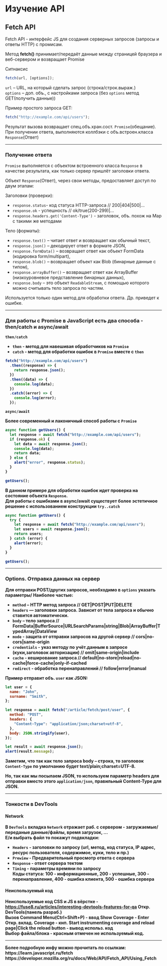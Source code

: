 <h1>Изучение API</h1>
<h2>Fetch API</h2>
<p>Fetch API - интерфейс JS для создания серверных запросов (запросы и ответы HTTP) с промисам.</p>
<p>Метод <b>fetch()</b> принимает/передаёт данные между страницей браузера и веб-сервером и возвращает <span>Promise</span></p>

Ситнаксис

```js
fetch(url, [options]);
```

`url` – URL, на который сделать запрос (строка/строк.выраж.)<br>
`options` – доп. объ., с настройками запроса (без `options` метод GET(получить данные))

Пример простого запроса GET:

```js
fetch("http://example.com/api/users");
```

Результат вызова возвращает спец.объ.хран.сост. `Promise`(обещание). При получении ответа, выполняются коллбэки с объ.встроен.класса `Response`(Ответ)

<hr>
<h3>Получение ответа</h3>

`Promise` выполняется с объектом встроенного класса `Response` в качестве результата, как только сервер пришлёт заголовки ответа.

Объект `Response`(Ответ), через свои методы, предоставляет доступ по двум этапам:

Заголовки (проверки):<br>

- `response.status`- код статуса HTTP-запроса // 200|404|500|...
- `response.ok` - успешность // ok/true(200-299)|...
- `response.headers.get('Content-Type')` - заголовок, объ. похож на Map с такими же методами

Тело (форматы):<br>

- `response.text()` – читает ответ и возвращает как обычный текст,
- `response.json()` – декодирует ответ в формате JSON,
- `response.formData()` – возвращает ответ как объект FormData (кодировка form/multipart),
- `response.blob()` – возвращает объект как Blob (бинарные данные с типом),
- `response.arrayBuffer()` – возвращает ответ как ArrayBuffer (низкоуровневое представление бинарных данных),
- `response.body` – это объект `ReadableStream`, с помощью которого можно считывать тело запроса по частям.

Используется только один метод для обработки ответа. Др. приведет к ошибке.

<hr>
<h3>Для работы с <b>Promise</и> в JavaScript есть два способа - <b>then/catch</b> и <b>async/await</b></h3>

`then/catch`

- `then` - метод для навешивая обработчиков на `Promise`
- `catch` - метод для обработки ошибок в `Promise` вместе с `then`

```js
fetch("http://example.com/api/users")
  .then((response) => {
    return response.json();
  })
  .then((data) => {
    console.log(data);
  })
  .catch((error) => {
    console.log(error);
  });
```

`async/await`

Более современный и лаконичный способ работы с `Promise`

```js
async function getUsers() {
  let response = await fetch("http://example.com/api/users");
  if (response.ok) {
    let data = await response.json();
    console.log(data);
    return data;
  } else {
    alert("error", response.status);
  }
}

getUsers();
```

В данном примере для обработки ошибок идет проверка на состояние объекта `Response`.<br>
Для работы с ошибками в async/await существует более эстетичное решение с использованием конструкции `try..catch`

```js
async function getUsers() {
  try {
    let response = await fetch("http://example.com/api/users");
    let users = await response.json();
    return users;
  } catch (error) {
    alert(error);
  }
}

getUsers();
```

<hr>
<h3>Options. Отправка данных на сервер</h3>

Для отправки POST/других запросов, необходимо в `options` указать параметры/ Наиболее частые:

- `method` – HTTP метод запроса // GET|POST|PUT|DELETE
- `headers` — заголовки запроса. Зависит от тела запроса и обычно ставится автоматически.
- `body` – тело запроса // FormData|BufferSource|URLSearchParams|string|Blob|ArrayBuffer|TypedArray|DataView
- `mode` - защита от отправки запросов на другой сервер // cors|no-cors|same-origin
- `credentials` - указ методу по учёт.данным в запросе (куки,заголовок авторизации) // omit|same-origin|include
- `cache` - кеширование запроса // default|no-store|reload|no-cache|force-cache|only-if-cached
- `redirect` - обработка перенаправлений // follow|error|manual

Пример отправит объ. `user` как JSON:

```js
let user = {
  name: "John",
  surname: "Smith",
};

let response = await fetch("/article/fetch/post/user", {
  method: "POST",
  headers: {
    "Content-Type": "application/json;charset=utf-8",
  },
  body: JSON.stringify(user),
});

let result = await response.json();
alert(result.message);
```

Заметим, что так как тело запроса body – строка, то заголовок `Content-Type` по умолчанию будет text/plain;charset=UTF-8.

Но, так как мы посылаем JSON, то используем параметр headers для отправки вместо этого `application/json`, правильный Content-Type для JSON.

<hr>
<h3>Тонкости в DevTools</h3>

<h4>Network</h4>

В `DevTools` вкладка `Network` отражает раб. с сервером - загружаемые/переданые данные/файлы, время загрузок, ...
<br>
Е/и выбрать файл то покажут подвкладки:

- `Headers` - заголовки по запросу (url, метод, код статуса, IP адрес, ресурс пользователя, содержимое, куки, тело и пр.)
- `Prewiew` - Предварительный просмотр ответа с сервера
- `Response` - ответ сервера тектом
- `Timing` - параметры времяни по запросу
  <br>
  Коды статуса: 100 - информационные, 200 - успешные, 300 - перенаправление, 400 - ошибка клиента, 500 - ошибка сервера

<h4>Неиспользуемый код</h4>

Неиспользуемые код CSS и JS в вёрстке - https://fuse8.ru/articles/interesting-devtools-features-for-qa
Откр. DevTools(панель разраб.)
<br>
Вызов Command Menu(Ctrl+Shift+P) - ввод Show Coverage - Enter
<br>
Откр. вклад. Coverage - кнп. Start instrumenting coverage and reload page|Click the reload button - вывод использ. код
<br>
Выбор файла/блока - красным отмечен не используемый код.

<hr>
Более подробную инфу можно прочитать по ссылкам:
<br>
https://learn.javascript.ru/fetch
<br>
https://developer.mozilla.org/ru/docs/Web/API/Fetch_API/Using_Fetch
